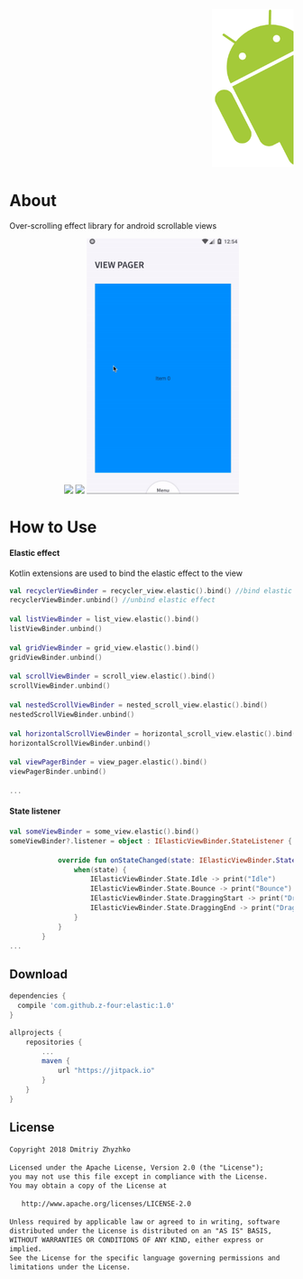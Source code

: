 <p align="right"> 
  <img height="280px" src="/images/logo.png">
</p>


# About
Over-scrolling effect library for android scrollable views


<p align="center">
  <img width="270px" src="/images/gif_list.gif">
  <img width="270px" src="/images/gif_rec.gif">
   <img width="270px" src="/images/gif_grid.gif">
</p>

# How to Use
#### Elastic effect
Kotlin extensions are used to bind the elastic effect to the view 

```kotlin
val recyclerViewBinder = recycler_view.elastic().bind() //bind elastic effect to the view
recyclerViewBinder.unbind() //unbind elastic effect

val listViewBinder = list_view.elastic().bind()
listViewBinder.unbind()

val gridViewBinder = grid_view.elastic().bind()
gridViewBinder.unbind()

val scrollViewBinder = scroll_view.elastic().bind()
scrollViewBinder.unbind()

val nestedScrollViewBinder = nested_scroll_view.elastic().bind()
nestedScrollViewBinder.unbind()

val horizontalScrollViewBinder = horizontal_scroll_view.elastic().bind()
horizontalScrollViewBinder.unbind()

val viewPagerBinder = view_pager.elastic().bind()
viewPagerBinder.unbind()

...
```
#### State listener

```kotlin
val someViewBinder = some_view.elastic().bind()
someViewBinder?.listener = object : IElasticViewBinder.StateListener {

            override fun onStateChanged(state: IElasticViewBinder.State) {
                when(state) {
                    IElasticViewBinder.State.Idle -> print("Idle")
                    IElasticViewBinder.State.Bounce -> print("Bounce")
                    IElasticViewBinder.State.DraggingStart -> print("DraggingStart")
                    IElasticViewBinder.State.DraggingEnd -> print("DraggingEnd")
                }
            }
        }
...
```

Download
--------

```groovy
dependencies {
  compile 'com.github.z-four:elastic:1.0'
}
```

```groovy
allprojects {
    repositories {
        ...
        maven {
            url "https://jitpack.io"
        }
    }
}
```
License
-------

    Copyright 2018 Dmitriy Zhyzhko

    Licensed under the Apache License, Version 2.0 (the "License");
    you may not use this file except in compliance with the License.
    You may obtain a copy of the License at

       http://www.apache.org/licenses/LICENSE-2.0

    Unless required by applicable law or agreed to in writing, software
    distributed under the License is distributed on an "AS IS" BASIS,
    WITHOUT WARRANTIES OR CONDITIONS OF ANY KIND, either express or implied.
    See the License for the specific language governing permissions and
    limitations under the License.

